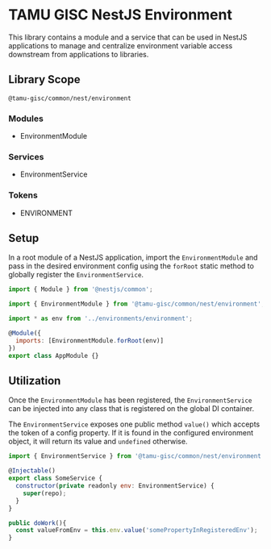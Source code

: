 # TAMU GISC NestJS Environment

This library contains a module and a service that can be used in NestJS applications to manage and centralize environment variable access downstream from applications to libraries.

## Library Scope

`@tamu-gisc/common/nest/environment`

### Modules

- EnvironmentModule

### Services

- EnvironmentService

### Tokens

- ENVIRONMENT

## Setup

In a root module of a NestJS application, import the `EnvironmentModule` and pass in the desired environment config using the `forRoot` static method to globally register the `EnvironmentService`.

```js
import { Module } from '@nestjs/common';

import { EnvironmentModule } from '@tamu-gisc/common/nest/environment';

import * as env from '../environments/environment';

@Module({
  imports: [EnvironmentModule.forRoot(env)]
})
export class AppModule {}
```

## Utilization

Once the `EnvironmentModule` has been registered, the `EnvironmentService` can be injected into any class that is registered on the global DI container.

The `EnvironmentService` exposes one public method `value()` which accepts the token of a config property. If it is found in the configured environment object, it will return its value and `undefined` otherwise.

```js
import { EnvironmentService } from '@tamu-gisc/common/nest/environment';

@Injectable()
export class SomeService {
  constructor(private readonly env: EnvironmentService) {
    super(repo);
  }
}

public doWork(){
  const valueFromEnv = this.env.value('somePropertyInRegisteredEnv');
}
```
